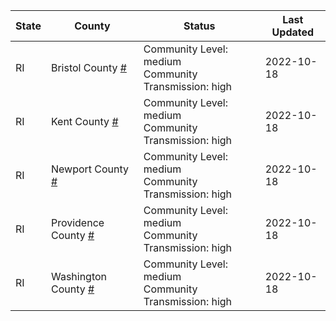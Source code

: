 State | County | Status | Last Updated
--- | --- | --- | --- 
RI | Bristol County <a href="#bristol_county">#</a> | <a name="bristol_county"></a>Community Level: medium<br/>Community Transmission: high | 2022-10-18
RI | Kent County <a href="#kent_county">#</a> | <a name="kent_county"></a>Community Level: medium<br/>Community Transmission: high | 2022-10-18
RI | Newport County <a href="#newport_county">#</a> | <a name="newport_county"></a>Community Level: medium<br/>Community Transmission: high | 2022-10-18
RI | Providence County <a href="#providence_county">#</a> | <a name="providence_county"></a>Community Level: medium<br/>Community Transmission: high | 2022-10-18
RI | Washington County <a href="#washington_county">#</a> | <a name="washington_county"></a>Community Level: medium<br/>Community Transmission: high | 2022-10-18
